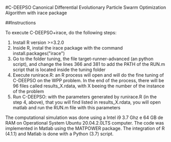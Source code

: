 #C-DEEPSO
Canonical Differential Evolutionary Particle Swarm Optimization Algorithm with irace package

##Instructions

To execute C-DEEPSO+irace, do the following steps:
1) Install R version >=3.2.0
2) Inside R, instal the irace package with the command install.packages("irace")
3) Go to the folder tuning, the file target-runner-advanced (an python script), and change the lines 366 and 381 to add the PATH of the RUN.m script that is located inside the tuning folder
4) Execute runirace.R: an R process will open and will do the fine tuning of C-DEEPSO on the WPP problem. In the end of the process, there will be 96 files called results_X.rdata, with X beeing the number of the instance of the problem
5) Run C-DEEPSO: with the parameters generated by runirace.R (in the step 4, above), that you will find listed in results_X.rdata, you will open matlab and run the RUN.m file with this parameters

The computational simulation was done using a Intel i9 3.7 Ghz e 64 GB de RAM on Operational System Ubuntu 20.04.2.0LTS computer.
The code was implemented in Matlab using the MATPOWER package.
The integration of R (4.1.1) and Matlab is done with a Python (3.7) script.
